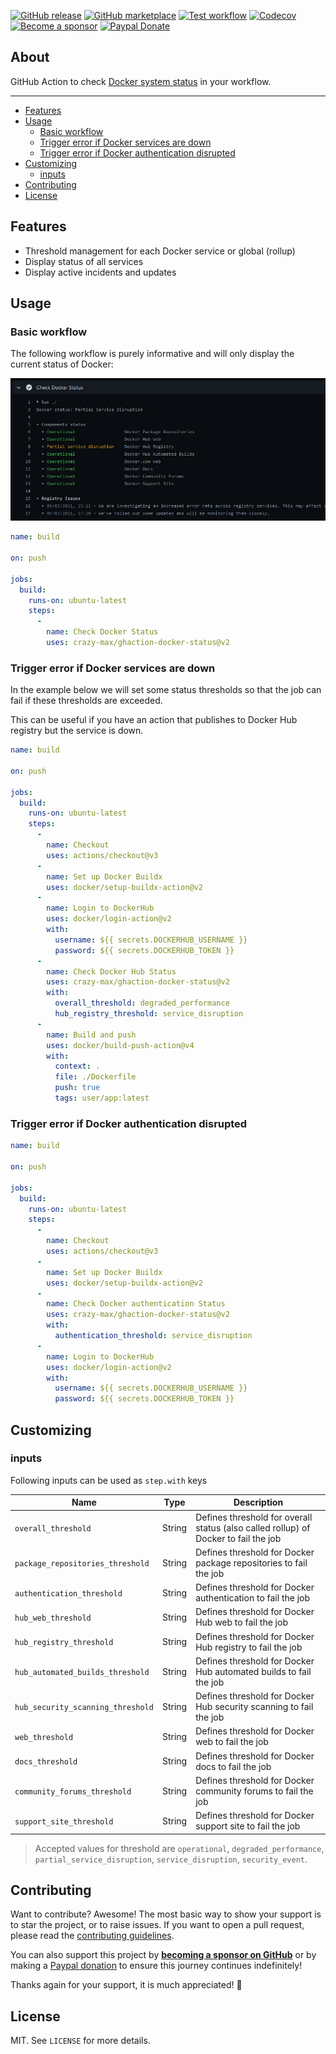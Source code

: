 [![GitHub release](https://img.shields.io/github/release/crazy-max/ghaction-docker-status.svg?style=flat-square)](https://github.com/crazy-max/ghaction-docker-status/releases/latest)
[![GitHub marketplace](https://img.shields.io/badge/marketplace-docker--status-blue?logo=github&style=flat-square)](https://github.com/marketplace/actions/docker-status)
[![Test workflow](https://img.shields.io/github/actions/workflow/status/crazy-max/ghaction-docker-status/test.yml?branch=master&label=test&logo=github&style=flat-square)](https://github.com/crazy-max/ghaction-docker-status/actions?workflow=test)
[![Codecov](https://img.shields.io/codecov/c/github/crazy-max/ghaction-docker-status?logo=codecov&style=flat-square)](https://codecov.io/gh/crazy-max/ghaction-docker-status)
[![Become a sponsor](https://img.shields.io/badge/sponsor-crazy--max-181717.svg?logo=github&style=flat-square)](https://github.com/sponsors/crazy-max)
[![Paypal Donate](https://img.shields.io/badge/donate-paypal-00457c.svg?logo=paypal&style=flat-square)](https://www.paypal.me/crazyws)

## About

GitHub Action to check [Docker system status](https://status.docker.com/) in your workflow.

___

* [Features](#features)
* [Usage](#usage)
  * [Basic workflow](#basic-workflow)
  * [Trigger error if Docker services are down](#trigger-error-if-docker-services-are-down)
  * [Trigger error if Docker authentication disrupted](#trigger-error-if-docker-authentication-disrupted)
* [Customizing](#customizing)
  * [inputs](#inputs)
* [Contributing](#contributing)
* [License](#license)

## Features

* Threshold management for each Docker service or global (rollup)
* Display status of all services
* Display active incidents and updates

## Usage

### Basic workflow

The following workflow is purely informative and will only display the current
status of Docker:

![Docker system status](.github/docker-status.png)

```yaml
name: build

on: push

jobs:
  build:
    runs-on: ubuntu-latest
    steps:
      -
        name: Check Docker Status
        uses: crazy-max/ghaction-docker-status@v2
```

### Trigger error if Docker services are down

In the example below we will set some status thresholds so that the job can
fail if these thresholds are exceeded.

This can be useful if you have an action that publishes to Docker Hub registry
but the service is down.

```yaml
name: build

on: push

jobs:
  build:
    runs-on: ubuntu-latest
    steps:
      -
        name: Checkout
        uses: actions/checkout@v3
      -
        name: Set up Docker Buildx
        uses: docker/setup-buildx-action@v2
      -
        name: Login to DockerHub
        uses: docker/login-action@v2
        with:
          username: ${{ secrets.DOCKERHUB_USERNAME }}
          password: ${{ secrets.DOCKERHUB_TOKEN }}
      -
        name: Check Docker Hub Status
        uses: crazy-max/ghaction-docker-status@v2
        with:
          overall_threshold: degraded_performance
          hub_registry_threshold: service_disruption
      -
        name: Build and push
        uses: docker/build-push-action@v4
        with:
          context: .
          file: ./Dockerfile
          push: true
          tags: user/app:latest
```

### Trigger error if Docker authentication disrupted

```yaml
name: build

on: push

jobs:
  build:
    runs-on: ubuntu-latest
    steps:
      -
        name: Checkout
        uses: actions/checkout@v3
      -
        name: Set up Docker Buildx
        uses: docker/setup-buildx-action@v2
      -
        name: Check Docker authentication Status
        uses: crazy-max/ghaction-docker-status@v2
        with:
          authentication_threshold: service_disruption
      -
        name: Login to DockerHub
        uses: docker/login-action@v2
        with:
          username: ${{ secrets.DOCKERHUB_USERNAME }}
          password: ${{ secrets.DOCKERHUB_TOKEN }}
```

## Customizing

### inputs

Following inputs can be used as `step.with` keys

| Name                               | Type    | Description                                                                         |
|------------------------------------|---------|-------------------------------------------------------------------------------------|
| `overall_threshold`                | String  | Defines threshold for overall status (also called rollup) of Docker to fail the job |
| `package_repositories_threshold`   | String  | Defines threshold for Docker package repositories to fail the job                   |
| `authentication_threshold`         | String  | Defines threshold for Docker authentication to fail the job                         |
| `hub_web_threshold`                | String  | Defines threshold for Docker Hub web to fail the job                                |
| `hub_registry_threshold`           | String  | Defines threshold for Docker Hub registry to fail the job                           |
| `hub_automated_builds_threshold`   | String  | Defines threshold for Docker Hub automated builds to fail the job                   |
| `hub_security_scanning_threshold`  | String  | Defines threshold for Docker Hub security scanning to fail the job                  |
| `web_threshold`                    | String  | Defines threshold for Docker web to fail the job                                    |
| `docs_threshold`                   | String  | Defines threshold for Docker docs to fail the job                                   |
| `community_forums_threshold`       | String  | Defines threshold for Docker community forums to fail the job                       |
| `support_site_threshold`           | String  | Defines threshold for Docker support site to fail the job                           |

> Accepted values for threshold are `operational`, `degraded_performance`, `partial_service_disruption`,
> `service_disruption`, `security_event`.

## Contributing

Want to contribute? Awesome! The most basic way to show your support is to star the project, or to raise issues. If
you want to open a pull request, please read the [contributing guidelines](.github/CONTRIBUTING.md).

You can also support this project by [**becoming a sponsor on GitHub**](https://github.com/sponsors/crazy-max) or by
making a [Paypal donation](https://www.paypal.me/crazyws) to ensure this journey continues indefinitely!

Thanks again for your support, it is much appreciated! :pray:

## License

MIT. See `LICENSE` for more details.
